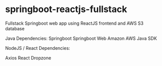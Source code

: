 # springboot-reactjs-fullstack
Fullstack Springboot web app using ReactJS frontend and AWS S3 database

Java Dependencies:
Springboot
Springboot Web
Amazon AWS Java SDK

NodeJS / React Dependencies:

Axios
React Dropzone
